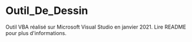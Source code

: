 # Outil_De_Dessin
Outil VBA réalisé sur Microsoft Visual Studio en janvier 2021. Lire README pour plus d'informations.
